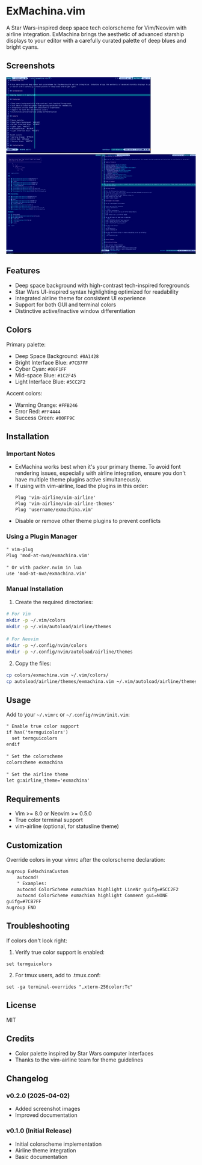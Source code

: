 # ExMachina.vim

A Star Wars-inspired deep space tech colorscheme for Vim/Neovim with airline integration. ExMachina brings the aesthetic of advanced starship displays to your editor with a carefully curated palette of deep blues and bright cyans.

## Screenshots

[![Single vim window with 2 buffers](img/Screenshot-vi-exmachina.vim-theme-thumb.jpg)](img/Screenshot-vi-exmachina.vim-theme.jpg)
[![Tmux split with startify and editing](img/Screenshot-vi-exmachina.vim-theme-2-thumb.jpg)](img/Screenshot-vi-exmachina.vim-theme-2.jpg)

## Features

- Deep space background with high-contrast tech-inspired foregrounds
- Star Wars UI-inspired syntax highlighting optimized for readability
- Integrated airline theme for consistent UI experience
- Support for both GUI and terminal colors
- Distinctive active/inactive window differentiation

## Colors

Primary palette:
- Deep Space Background: `#0A1428`
- Bright Interface Blue: `#7CB7FF`
- Cyber Cyan: `#00F1FF`
- Mid-space Blue: `#1C2F45`
- Light Interface Blue: `#5CC2F2`

Accent colors:
- Warning Orange: `#FFB246`
- Error Red: `#FF4444`
- Success Green: `#00FF9C`

## Installation

### Important Notes

- ExMachina works best when it's your primary theme. To avoid font rendering issues, especially with airline integration, ensure you don't have multiple theme plugins active simultaneously.
- If using with vim-airline, load the plugins in this order:
  ```vim
  Plug 'vim-airline/vim-airline'
  Plug 'vim-airline/vim-airline-themes'
  Plug 'username/exmachina.vim'
  ```
- Disable or remove other theme plugins to prevent conflicts

### Using a Plugin Manager

```vim
" vim-plug
Plug 'mod-at-nwa/exmachina.vim'

" Or with packer.nvim in lua
use 'mod-at-nwa/exmachina.vim'
```

### Manual Installation

1. Create the required directories:
```bash
# For Vim
mkdir -p ~/.vim/colors
mkdir -p ~/.vim/autoload/airline/themes

# For Neovim
mkdir -p ~/.config/nvim/colors
mkdir -p ~/.config/nvim/autoload/airline/themes
```

2. Copy the files:
```bash
cp colors/exmachina.vim ~/.vim/colors/
cp autoload/airline/themes/exmachina.vim ~/.vim/autoload/airline/themes/
```

## Usage

Add to your `~/.vimrc` or `~/.config/nvim/init.vim`:

```vim
" Enable true color support
if has('termguicolors')
  set termguicolors
endif

" Set the colorscheme
colorscheme exmachina

" Set the airline theme
let g:airline_theme='exmachina'
```

## Requirements

- Vim >= 8.0 or Neovim >= 0.5.0
- True color terminal support
- vim-airline (optional, for statusline theme)

## Customization

Override colors in your vimrc after the colorscheme declaration:

```vim
augroup ExMachinaCustom
    autocmd!
    " Examples:
    autocmd ColorScheme exmachina highlight LineNr guifg=#5CC2F2
    autocmd ColorScheme exmachina highlight Comment gui=NONE guifg=#7CB7FF
augroup END
```

## Troubleshooting

If colors don't look right:

1. Verify true color support is enabled:
```vim
set termguicolors
```

2. For tmux users, add to .tmux.conf:
```tmux
set -ga terminal-overrides ",xterm-256color:Tc"
```

## License

MIT

## Credits

- Color palette inspired by Star Wars computer interfaces
- Thanks to the vim-airline team for theme guidelines

## Changelog

### v0.2.0 (2025-04-02)
- Added screenshot images
- Improved documentation

### v0.1.0 (Initial Release)
- Initial colorscheme implementation
- Airline theme integration
- Basic documentation
